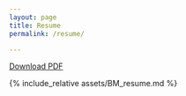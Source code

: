```yaml
---
layout: page
title: Resume
permalink: /resume/

---
```

<a href="/assets/BM_resume.pdf" class="resume-download" download target="_blank">Download PDF</a>
<div class="resume-container">
  {% include_relative assets/BM_resume.md %}
</div>
